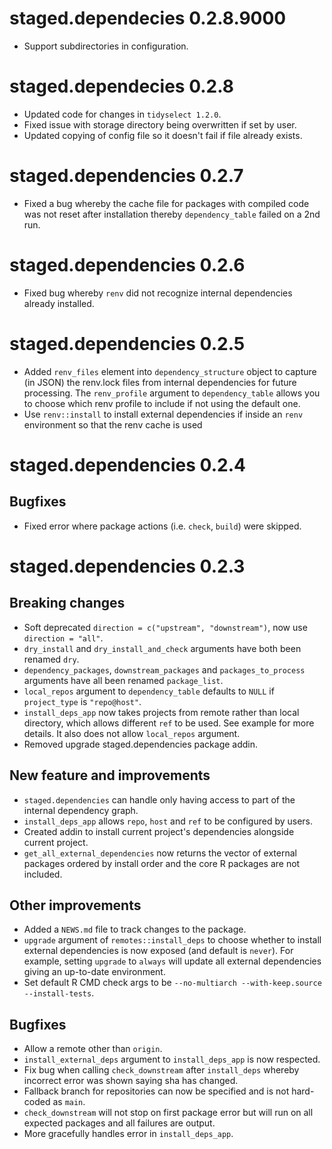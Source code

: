 # staged.dependecies 0.2.8.9000

* Support subdirectories in configuration.

# staged.dependecies 0.2.8

* Updated code for changes in `tidyselect 1.2.0`.
* Fixed issue with storage directory being overwritten if set by user.
* Updated copying of config file so it doesn't fail if file already exists.

# staged.dependencies 0.2.7

* Fixed a bug whereby the cache file for packages with compiled code was not reset after installation thereby `dependency_table` failed on a 2nd run.

# staged.dependencies 0.2.6

* Fixed bug whereby `renv` did not recognize internal dependencies already installed.

# staged.dependencies 0.2.5

* Added `renv_files` element into `dependency_structure` object to capture (in JSON) the renv.lock files from internal dependencies for future processing. The `renv_profile` argument to `dependency_table` allows you to choose which renv profile to include if not using the default one.
* Use `renv::install` to install external dependencies if inside an `renv` environment so that the renv cache is used

# staged.dependencies 0.2.4

## Bugfixes
* Fixed error where package actions (i.e. `check`, `build`) were skipped.

# staged.dependencies 0.2.3

## Breaking changes

* Soft deprecated `direction = c("upstream", "downstream")`, now use `direction = "all"`.
* `dry_install` and `dry_install_and_check` arguments have both been renamed `dry`.
* `dependency_packages`, `downstream_packages` and `packages_to_process` arguments have all been renamed `package_list`.
* `local_repos` argument to `dependency_table` defaults to `NULL` if `project_type` is `"repo@host"`.
* `install_deps_app` now takes projects from remote rather than local directory, which allows different `ref` to be used. See example for more details. It also does not allow `local_repos` argument.
* Removed upgrade staged.dependencies package addin.

## New feature and improvements

* `staged.dependencies` can handle only having access to part of the internal dependency graph.
* `install_deps_app` allows `repo`, `host` and `ref` to be configured by users.
* Created addin to install current project's dependencies alongside current project.
* `get_all_external_dependencies` now returns the vector of external packages ordered by install order and the core R packages are not included.

## Other improvements

* Added a `NEWS.md` file to track changes to the package.
* `upgrade` argument of `remotes::install_deps` to choose whether to install external dependencies is now exposed (and default is `never`). For example, setting `upgrade` to `always` will update all external dependencies giving an up-to-date environment.
* Set default R CMD check args to be `--no-multiarch --with-keep.source --install-tests`.

## Bugfixes

* Allow a remote other than `origin`.
* `install_external_deps` argument to `install_deps_app` is now respected.
* Fix bug when calling `check_downstream` after `install_deps` whereby incorrect error was shown saying sha has changed.
* Fallback branch for repositories can now be specified and is not hard-coded as `main`.
* `check_downstream` will not stop on first package error but will run on all expected packages and all failures are output.
* More gracefully handles error in `install_deps_app`.
